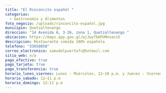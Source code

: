 ```yaml
---
title: "El Rinconcito español "
categorias:
  - Gastronomía y Alimentos
foto_negocio: /uploads/rinconcito-español.jpg
municipio: Quetzaltenango
direccion: "14 Avenida A, 3-26, zona 1, Quetzaltenango "
ubicacion: https://maps.app.goo.gl/wjJwyfb6PUMnxacx5
descripcion: Restaurante comida 100% española
telefono: "33650858"
correo_electronico: samudelpuertofc@hotmail.com
sitio_web: n/a
pago_efectivo: true
pago_tarjeta: true
pago_transferencia: true
horario_lunes_viernes: Lunes - Miércoles, 12–10 p.m. y Jueves - Viernes 12–11 p.m.
horario_sabado: 12–11 p.m
horario_domingo: 12–11 p.m
---
```

